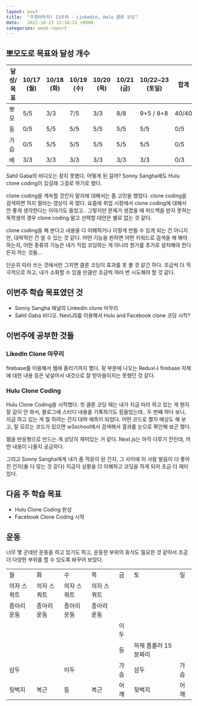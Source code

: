 ```yaml
---
layout: post
title:  "주경야독학) 13주차 - Linkedin, Hulu 클론 코딩"
date:   2022-10-23 12:34:31 +0900
categories: week-report
---
```

## 뽀모도로 목표와 달성 개수

| 달성/목표  | 10/17<br>(월) | 10/18<br>(화) | 10/19<br>(수) | 10/20<br>(목) | 10/21<br>(금) | 10/22~23<br>(토일)  | 합계  |
|-----|----|---|---|--|---|-----|-----|
| 뽀모  | 5/5  | 3/3 | 7/5 | 3/3 | 8/8 | 9+5 / 8+8 | 40/40 |
| 등 | 0/5 | 5/5 | 5/5 | 5/5 | 5/5 | 5/5 | 0/5 |
| 가슴 | 0/5 | 5/5 | 5/5 | 5/5 | 5/5 | 5/5 | 0/5 |
| 배 | 3/3 | 3/3 | 3/3 | 3/3 | 3/3 | 3/3 | 0/3 |


Sahil Gaba의 비디오는 찾지 못했다. 어떻게 된 걸까? Sonny Sangha에도 Hulu clone coding이 있길래 그걸로 하기로 했다.

clone coding을 계속할 것인지 말지에 대해서는 좀 고민을 했었다. clone coding을 검색하면 하지 말라는 영상이 꼭 떴다. 요즘에 취업 시장에서 clone coding에 대해서 안 좋게 생각한다는 이야기도 들었고.. 그렇지만 문제가 생겼을 때 피드백을 받지 못하는 독학생의 경우 clone coding 말고 선택할 대안은 별로 없는 것 같다.

clone coding을 해 본다고 내용을 다 이해하거나 이렇게 만들 수 있게 되는 건 아니지만, 대략적인 건 알 수 있는 것 같다. 어떤 기능을 원하면 어떤 키워드로 검색을 해 봐야 하는지, 어떤 종류의 기능은 내가 직접 코딩하는 게 아니라 뭔가를 추가로 설치해야 한다든지 하는 것들...

단순히 따라 쓰는 것에서만 그치면 클론 코딩이 효과를 못 볼 것 같긴 하다. 조금씩 더 적극적으로 하고, 내가 소화할 수 있을 만큼만 조금씩 여러 번 시도해야 할 것 같다.



## 이번주 학습 목표였던 것
* Sonny Sangha 채널의 Linkedin clone 마무리
* Sahil Gaba 비디오. NextJS를 이용해서 Hulu and Facebook clone 코딩 시작?

## 이번주에 공부한 것들

### LikedIn Clone 마무리
firebase를 이용해서 웹에 올리기까지 했다. 뒷 부분에 나오는 Redux나 firebase 자체에 대한 내용 등은 낯설어서 내것으로 잘 받아들이지는 못했던 것 같다.


### Hulu Clone Coding
Hulu Clone Coding을 시작했다. 첫 클론 코딩 때는 내가 지금 따라 하고 있는 게 뭔지 잘 감이 안 와서, 블로그에 스터디 내용을 기록하기도 힘들었는데.. 두 번째 하다 보니, 지금 하고 있는 게 뭘 하려는 건지 대략 예측이 되었다.
어떤 코드로 짤지 예상도 해 보고, 잘 모르는 코드가 있으면 w3school에서 검색해서 결과를 눈으로 확인해 보곤 했다.

웹을 반응형으로 만드는 게 상당히 재미있는 거 같다. Next.js는 아직 다루기 전인데, 어떤 내용이 나올지 궁금하다.

그리고 Sonny Sangha에게 내가 좀 적응이 된 건지, 그 사이에 이 사람 발음이 더 좋아진 건지(둘 다 맞는 것 같다) 지금이 상황을 더 이해하고 코딩을 하게 되어 조금 더 재미있다.


## 다음 주 학습 목표
* Hulu Clone Coding 완성
* Facebook Clone Coding 시작



## 운동

너무 몇 군데만 운동을 하고 있기도 하고, 운동한 부위의 휴식도 필요한 것 같아서 조금 더 다양한 부위를 할 수 있도록 바꾸어 보았다. 
<table>
    <tr>
        <td>월</td>
        <td>화</td>
        <td>수</td>
        <td>목</td>
        <td>금</td>
        <td>토</td>
        <td>일</td>
    </tr>
    <tr>
        <td>의자 스쿼트</td>
        <td>의자 스쿼트</td>
        <td>의자 스쿼트</td>
        <td>의자 스쿼트</td>
        <td></td>
        <td></td>
        <td></td>
    </tr>
    <tr>
        <td>종아리 운동</td>
        <td>종아리 운동</td>
        <td>종아리 운동</td>
        <td>종아리 운동</td>
        <td></td>
        <td></td>
        <td></td>
    </tr>
    <tr>
        <td></td>
        <td></td>
        <td></td>
        <td></td>
        <td>이두</td>
        <td></td>
        <td></td>
    </tr>
    <tr>
        <td></td>
        <td></td>
        <td></td>
        <td></td>
        <td>등</td>
        <td>하체 폼롤러 15분짜리</td>
        <td></td>
    </tr>
    <tr>
        <td>삼두</td>
        <td></td>
        <td>이두</td>
        <td></td>
        <td>가슴</td>
        <td>삼두</td>
        <td>가슴</td>
    </tr>
    <tr>
        <td>뒷벅지</td>
        <td>복근</td>
        <td>등</td>
        <td>복근</td>
        <td>어깨</td>
        <td>뒷벅지</td>
        <td>어깨</td>
    </tr>
</table>